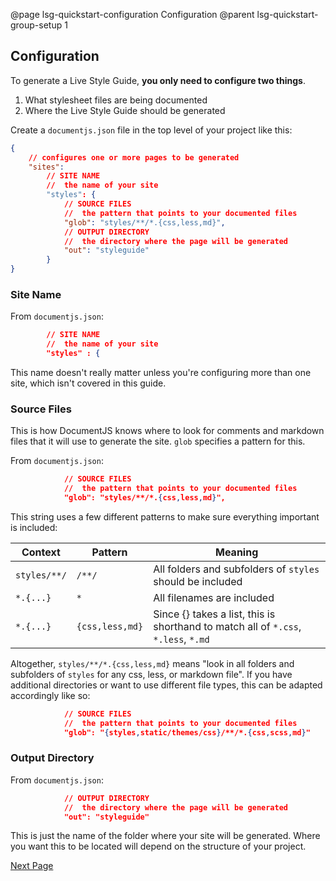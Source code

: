 @page lsg-quickstart-configuration Configuration
@parent lsg-quickstart-group-setup 1

## Configuration

To generate a Live Style Guide, **you only need to configure two things**.

1. What stylesheet files are being documented
2. Where the Live Style Guide should be generated

Create a `documentjs.json` file in the top level of your project like this:

```json
{
    // configures one or more pages to be generated
    "sites":
        // SITE NAME
        //  the name of your site
        "styles": {
            // SOURCE FILES
            //  the pattern that points to your documented files
            "glob": "styles/**/*.{css,less,md}",
            // OUTPUT DIRECTORY
            //  the directory where the page will be generated
            "out": "styleguide"
        }
}
```

### Site Name

From `documentjs.json`:
```json
        // SITE NAME
        //  the name of your site
        "styles" : {
```

This name doesn't really matter unless you're configuring more than one site, which isn't covered in this guide.


### Source Files

This is how DocumentJS knows where to look for comments and markdown files that it will use to generate the site. `glob` specifies a pattern for this.

From `documentjs.json`:
```json
            // SOURCE FILES
            //  the pattern that points to your documented files
            "glob": "styles/**/*.{css,less,md}",
```

This string uses a few different patterns to make sure everything important is included:

<table>
<thead>
<tr>
  <th>Context</th>
  <th>Pattern</th>
  <th>Meaning</th>
</tr>
</thead>
<tbody><tr>
  <td><code>styles/**/</code></td>
  <td><code>/**/</code></td>
  <td>All folders and subfolders of <code>styles</code> should be included</td>
</tr>
<tr>
  <td><code>*.{...}</code></td>
  <td><code>*</code></td>
  <td>All filenames are included</td>
</tr>
<tr>
  <td><code>*.{...}</code></td>
  <td><code>{css,less,md}</code></td>
  <td>Since {} takes a list, this is shorthand to match all of  <code>*.css</code>, <code>*.less</code>, <code>*.md</code></td>
</tr>
</tbody></table>


Altogether, `styles/**/*.{css,less,md}` means "look in all folders and subfolders of `styles` for any css, less, or markdown file". If you have additional directories or want to use different file types, this can be adapted accordingly like so:

```json
            // SOURCE FILES
            //  the pattern that points to your documented files
            "glob": "{styles,static/themes/css}/**/*.{css,scss,md}"
```

### Output Directory

From `documentjs.json`:
```json
            // OUTPUT DIRECTORY
            //  the directory where the page will be generated
            "out": "styleguide"
```

This is just the name of the folder where your site will be generated. Where you want this to be located will depend on the structure of your project.


[Next Page](/docs/lsg-quickstart-file-organization.html)